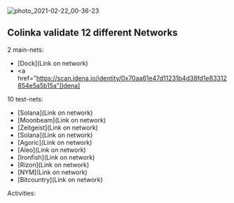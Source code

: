 ![photo_2021-02-22_00-36-23](https://user-images.githubusercontent.com/38581319/124811139-705f1280-df62-11eb-9898-230e259bea0d.jpg)

## Colinka validate 12 different Networks

2 main-nets: <br />

- [Dock](Link on network)
- <a href="https://scan.idena.io/identity/0x70aa61e47d11231b4d38fd1e83312854e5a5b15a"[Idena]</a>

10 test-nets: <br />

- [Solana](Link on network)
- [Moonbeam](Link on network)
- [Zeitgeist](Link on network)
- [Solana](Link on network)
- [Agoric](Link on network)
- [Aleo](Link on network)
- [Ironfish](Link on network)
- [Rizon](Link on network)
- [NYM](Link on network)
- [Bitcountry](Link on network)

Activities: <br />
